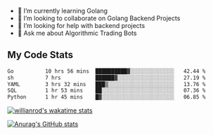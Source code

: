 
- 🌱 I’m currently learning Golang
- 👯 I’m looking to collaborate on Golang Backend Projects
- 🤔 I’m looking for help with backend projects
- 💬 Ask me about Algorithmic Trading Bots

## My Code Stats

<!--START_SECTION:waka-->

```txt
Go          10 hrs 56 mins  ██████████▓░░░░░░░░░░░░░░   42.44 %
sh          7 hrs           ██████▓░░░░░░░░░░░░░░░░░░   27.19 %
YAML        3 hrs 32 mins   ███▒░░░░░░░░░░░░░░░░░░░░░   13.76 %
SQL         1 hr 53 mins    ██░░░░░░░░░░░░░░░░░░░░░░░   07.36 %
Python      1 hr 45 mins    █▓░░░░░░░░░░░░░░░░░░░░░░░   06.85 %
```

<!--END_SECTION:waka-->

[![willianrod's wakatime stats](https://github-readme-stats.vercel.app/api/wakatime?username=holdandup&layout=compact&theme=react&custom_title=Wakatime%20All%20Time%20Stats&langs_count=8)](https://github.com/anuraghazra/github-readme-stats)

[![Anurag's GitHub stats](https://github-readme-stats.vercel.app/api?username=Kevinbarrero)](https://github.com/anuraghazra/github-readme-stats)





